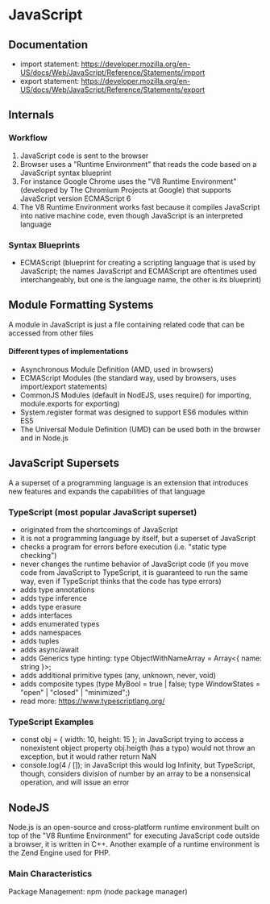 # JavaScript

## Documentation
- import statement: https://developer.mozilla.org/en-US/docs/Web/JavaScript/Reference/Statements/import
- export statement: https://developer.mozilla.org/en-US/docs/Web/JavaScript/Reference/Statements/export

## Internals

### Workflow
1) JavaScript code is sent to the browser
2) Browser uses a "Runtime Environment" that reads the code based on a JavaScript syntax blueprint
3) For instance Google Chrome uses the "V8 Runtime Environment" (developed by The Chromium Projects at Google) that supports JavaScript version ECMAScript 6
4) The V8 Runtime Environment works fast because it compiles JavaScript into native machine code, even though JavaScript is an interpreted language

### Syntax Blueprints
- ECMAScript (blueprint for creating a scripting language that is used by JavaScript; 
the names JavaScript and ECMAScript are oftentimes used interchangeably, 
but one is the language name, the other is its blueprint)

## Module Formatting Systems

A module in JavaScript is just a file containing related code that can be accessed from other files

#### Different types of implementations
- Asynchronous Module Definition (AMD, used in browsers)
- ECMAScript Modules (the standard way, used by browsers, uses import/export statements)
- CommonJS Modules (default in NodEJS, uses require() for importing, module.exports for exporting)
- System.register format was designed to support ES6 modules within ES5
- The Universal Module Definition (UMD) can be used both in the browser and in Node.js

## JavaScript Supersets

A a superset of a programming language is an extension that introduces new features and expands the capabilities of that language

### TypeScript (most popular JavaScript superset)
- originated from the shortcomings of JavaScript
- it is not a programming language by itself, but a superset of JavaScript
- checks a program for errors before execution (i.e. "static type checking")
- never changes the runtime behavior of JavaScript code (if you move code from JavaScript to TypeScript, it is guaranteed to run the same way, even if TypeScript thinks that the code has type errors)
- adds type annotations
- adds type inference
- adds type erasure
- adds interfaces
- adds enumerated types
- adds namespaces
- adds tuples
- adds async/await
- adds Generics type hinting: type ObjectWithNameArray = Array<{ name: string }>;
- adds additional primitive types (any, unknown, never, void)
- adds composite types (type MyBool = true | false; type WindowStates = "open" | "closed" | "minimized";)
- read more: https://www.typescriptlang.org/

### TypeScript Examples
- const obj = { width: 10, height: 15 }; in JavaScript trying to access a nonexistent object property obj.heigth (has a typo) would not throw an exception, but it would rather return NaN
- console.log(4 / []); in JavaScript this would log Infinity, but TypeScript, though, considers division of number by an array to be a nonsensical operation, and will issue an error
## NodeJS

Node.js is an open-source and cross-platform runtime environment built on top of the "V8 Runtime Environment" for executing JavaScript code outside a browser, it is written in C++. Another example of a runtime environment is the Zend Engine used for PHP.

### Main Characteristics
Package Management: npm (node package manager)
